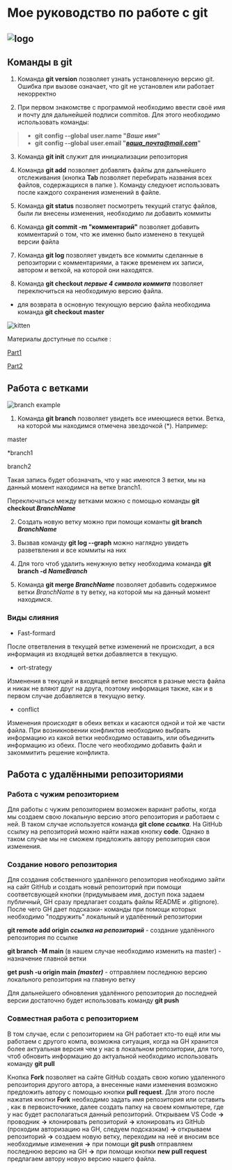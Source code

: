 # Мое руководство по работе с git
## ![logo](https://upload.wikimedia.org/wikipedia/commons/thumb/e/e0/Git-logo.svg/768px-Git-logo.svg.png)

## Команды в git
1. Команда **git version** позволяет узнать установленную версию git. Ошибка при вызове означает, что git не установлен или работает некорректно 

2. При первом знакомстве с программой необходимо ввести своё имя и почту для дальнейшей подписи commitов. Для этого необходимо использовать команды:
>* **git config --global user.name "*Ваше имя*"**
>* **git config --global user.email "*ваша_почта@mail.com*"**

3. Команда  **git init** служит для инициализации репозитория

4. Команда **git add** позволяет добавлять файлы для дальнейшего отслеживания (кнопка **Tab** позволяет перебирать названия всех файлов, содержащихся в папке ). Команду следуюет использовать после каждого сохранения изменений в файле.

5. Команда **git status** позволяет посмотреть текущий статус файлов, были ли внесены изменения, необходимо ли добавить коммиты

6. Команда **git commit -m "комментарий"** позволяет добавить комментарий о том, что же именно было изменено в текущей версии файла 

7. Команда **git log** позволяет увидеть все коммиты сделанные в репозитории с комментариями, а также временем их записи, автором и веткой, на которой они находятся.

8. Команда **git checkout *первые 4 символа коммита*** позволяет переключиться на необходимую версию файла.
 * для возврата в основную текующую версию файла необходима команда **git checkout master**


![kitten](https://www.meme-arsenal.com/memes/2190418ec9c81827d7f180fa40d84252.jpg)

Материалы доступные по ссылке :

[Part1](https://habr.com/ru/post/541258/)

[Part2](https://habr.com/ru/post/542616/)

## Работа с ветками
![branch example](1.png)

1. Команда **git branch** позволяет увидеть все имеющиеся ветки. Ветка, на которой мы находимся отмечена звездочкой (*). Например:

master

*branch1

branch2

Такая запись будет обозначать, что у нас имеются 3 ветки, мы на данный момент находимся на ветке branch1. 

Переключаться между ветками можно с помощью команды **git checkout _BranchName_**

2. Создать новую ветку можно при помощи команты **git branch _BranchName_**

3. Вызвав команду **git log --graph** можно наглядно увидеть разветвления и все коммиты на них

4. Для того чтоб удалить ненужную ветку необходима команда **git branch -d _NameBranch_**


5. Команда **git merge _BranchName_** позволяет добавить содержимое ветки _BranchName_ в ту ветку, на которой мы на данный момент находимся.
### Виды слияния 
* Fast-formard 

После ответвления в текущей ветке изменений не происходит, а вся информация из входящей ветки добавляется в текущую.

* ort-strategy

Изменения в текущей и входящей ветке вносятся в разные места файла и никак не вляют друг на друга, поэтому информация также, как и в первом случае добавляется в текущую ветку.

* conflict

Изменения происходят в обеих ветках и касаются одной и той же части файла. 
При возникновении конфликтов необходимо выбрать информацию из какой ветки необходимо оставаить, или объединить информацию из обеих. После чего необходимо добавить файл и закоммитить решение конфликта.


## Работа с удалёнными репозиториями 
### Работа с чужим репозиторием
 Для работы с чужим репозиторием возможен вариант работы, когда мы создаем свою локальную версию этого репозитория и работаем с ней. В таком случае используется команда **git clone _ссылка_**.  На GitHub ссылку на репозиторий можно найти нажав кнопку **code**. Однако в таком случае мы не сможем предложить автору репозитория свои изменения.

### Создание нового репозитория
Для создания собственного удалённого репозитория необходимо зайти на сайт GitHub и создать новый репозиторий при помощи соответсвующей кнопки (придумываем имя, доступ пока задаем публичный, GH сразу предлагает создать файлы README и .gitignore). После чего GH дает подсказки- команды при помощи которых необходимо "подружить" локальный и удалёенный репозитории 

**git remote add origin _ссылка на репозиторий_** - создание удалённого репозитория по ссылке

**git branch -M main** (в нашем случае необходимо изменить на master) - назначение главной ветки

**get push -u origin main _(master)_** - отправляем последнюю версию локального репозитория на главную ветку

Для дальнейшего обновления удалённого репозитория до последней версии достаточно будет использовать команду **git push**

### Совместная работа с репозиторием
В том случае, если с репозиторием на GH работает кто-то ещё или мы работаем с другого компа, возможна ситуация, когда на GH хранится более актуальная версия чем у нас в локальном репозитории, для того, чтоб обновить информацию до актуальной необходимо использовать команду **git pull**

Кнопка **Fork** позволяет на сайте GitHub создать свою копию удаленного репозитория другого автора, а внесенные нами изменения возможно предложить автору с помощью кнопки **pull request**. Для этого после нажатия кнопки **Fork** необходимо задать имя репозитория или оставить , как в первоисточнике, далее создать папку на своем компьютере, где у нас будет располагаться данный репозиторий. Открываем VS Code **->** проводник **->** клонировать репозиторий **->** клонировать из GitHub (проходим авторизацию на GH, следуем подсказкам) **->** открываем репозиторий **->** создаем новую ветку, переходим на неё и вносим все необходимые изменения **->** при помощи **git push** отправляем последнюю версию на GH **->** при помощи кнопки **new pull request** предлагаем автору новую версию нашего файла.
